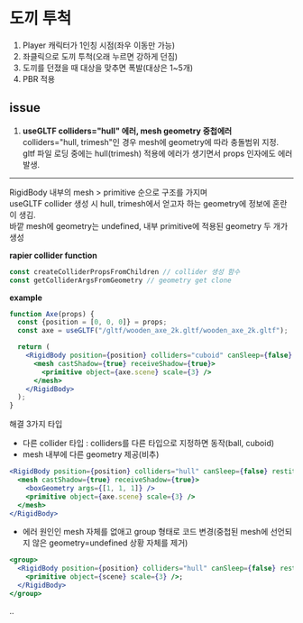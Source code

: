 # 도끼 투척

1. Player 캐릭터가 1인칭 시점(좌우 이동만 가능)
2. 좌클릭으로 도끼 투척(오래 누르면 강하게 던짐)
3. 도끼를 던졌을 때 대상을 맞추면 폭발(대상은 1~5개)
4. PBR 적용

## issue
1. **useGLTF colliders="hull" 에러, mesh geometry 중첩에러**  
colliders="hull, trimesh"인 경우 mesh에 geometry에 따라 충돌범위 지정.  
gltf 파일 로딩 중에는 hull(trimesh) 적용에 에러가 생기면서 props 인자에도 에러 발생.    
----  
RigidBody 내부의 mesh > primitive 순으로 구조를 가지며   
useGLTF collider 생성 시 hull, trimesh에서 얻고자 하는 geometry에 정보에 혼란이 생김.  
바깥 mesh에 geometry는 undefined, 내부 primitive에 적용된 geometry 두 개가 생성
 

**rapier collider function** 
```jsx
const createColliderPropsFromChildren // collider 생성 함수
const getColliderArgsFromGeometry // geometry get clone
```

**example**
```jsx
function Axe(props) {
  const {position = [0, 0, 0]} = props;
  const axe = useGLTF("/gltf/wooden_axe_2k.gltf/wooden_axe_2k.gltf");

  return (
    <RigidBody position={position} colliders="cuboid" canSleep={false} restitution={0.2} friction={0.4}>
      <mesh castShadow={true} receiveShadow={true}>
        <primitive object={axe.scene} scale={3} />
      </mesh>
    </RigidBody>
  );
}
```
해결 3가지 타입
- 다른 collider 타입 : colliders를 다른 타입으로 지정하면 동작(ball, cuboid)
- mesh 내부에 다른 geometry 제공(비추) 
```jsx
<RigidBody position={position} colliders="hull" canSleep={false} restitution={0.2} friction={0.4}>
  <mesh castShadow={true} receiveShadow={true}>
    <boxGeometry args={[1, 1, 1]} />
    <primitive object={axe.scene} scale={3} />
  </mesh>
</RigidBody>
```
- 에러 원인인 mesh 자체를 없애고 group 형태로 코드 변경(중첩된 mesh에 선언되지 않은 geometry=undefined 상황 자체를 제거)
```jsx
<group>
  <RigidBody position={position} colliders="hull" canSleep={false} restitution={0.2} friction={0.4}>
    <primitive object={scene} scale={3} />;
  </RigidBody>
</group>
```

..